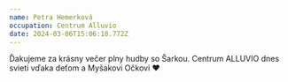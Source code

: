 ```yaml
---
name: Petra Hemerková
occupation: Centrum Alluvio
date: 2024-03-06T15:06:18.772Z
---
```

Ďakujeme za krásny večer plny hudby so Šarkou. Centrum ALLUVIO dnes svieti vďaka deťom a Myšakovi Očkovi ❤️
